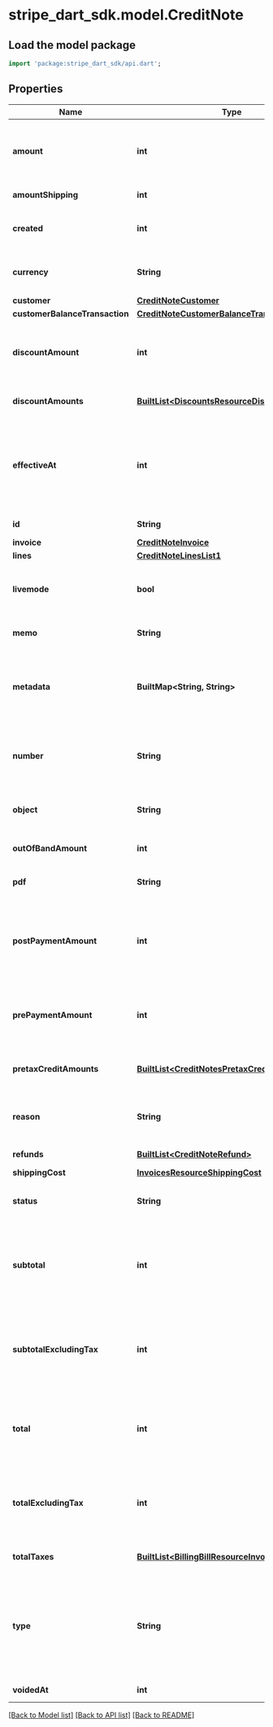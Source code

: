 # stripe_dart_sdk.model.CreditNote

## Load the model package
```dart
import 'package:stripe_dart_sdk/api.dart';
```

## Properties
Name | Type | Description | Notes
------------ | ------------- | ------------- | -------------
**amount** | **int** | The integer amount in cents (or local equivalent) representing the total amount of the credit note, including tax. | 
**amountShipping** | **int** | This is the sum of all the shipping amounts. | 
**created** | **int** | Time at which the object was created. Measured in seconds since the Unix epoch. | 
**currency** | **String** | Three-letter [ISO currency code](https://www.iso.org/iso-4217-currency-codes.html), in lowercase. Must be a [supported currency](https://stripe.com/docs/currencies). | 
**customer** | [**CreditNoteCustomer**](CreditNoteCustomer.md) |  | 
**customerBalanceTransaction** | [**CreditNoteCustomerBalanceTransaction**](CreditNoteCustomerBalanceTransaction.md) |  | [optional] 
**discountAmount** | **int** | The integer amount in cents (or local equivalent) representing the total amount of discount that was credited. | 
**discountAmounts** | [**BuiltList&lt;DiscountsResourceDiscountAmount&gt;**](DiscountsResourceDiscountAmount.md) | The aggregate amounts calculated per discount for all line items. | 
**effectiveAt** | **int** | The date when this credit note is in effect. Same as `created` unless overwritten. When defined, this value replaces the system-generated 'Date of issue' printed on the credit note PDF. | [optional] 
**id** | **String** | Unique identifier for the object. | 
**invoice** | [**CreditNoteInvoice**](CreditNoteInvoice.md) |  | 
**lines** | [**CreditNoteLinesList1**](CreditNoteLinesList1.md) |  | 
**livemode** | **bool** | Has the value `true` if the object exists in live mode or the value `false` if the object exists in test mode. | 
**memo** | **String** | Customer-facing text that appears on the credit note PDF. | [optional] 
**metadata** | **BuiltMap&lt;String, String&gt;** | Set of [key-value pairs](https://stripe.com/docs/api/metadata) that you can attach to an object. This can be useful for storing additional information about the object in a structured format. | [optional] 
**number** | **String** | A unique number that identifies this particular credit note and appears on the PDF of the credit note and its associated invoice. | 
**object** | **String** | String representing the object's type. Objects of the same type share the same value. | 
**outOfBandAmount** | **int** | Amount that was credited outside of Stripe. | [optional] 
**pdf** | **String** | The link to download the PDF of the credit note. | 
**postPaymentAmount** | **int** | The amount of the credit note that was refunded to the customer, credited to the customer's balance, credited outside of Stripe, or any combination thereof. | 
**prePaymentAmount** | **int** | The amount of the credit note by which the invoice's `amount_remaining` and `amount_due` were reduced. | 
**pretaxCreditAmounts** | [**BuiltList&lt;CreditNotesPretaxCreditAmount&gt;**](CreditNotesPretaxCreditAmount.md) | The pretax credit amounts (ex: discount, credit grants, etc) for all line items. | 
**reason** | **String** | Reason for issuing this credit note, one of `duplicate`, `fraudulent`, `order_change`, or `product_unsatisfactory` | [optional] 
**refunds** | [**BuiltList&lt;CreditNoteRefund&gt;**](CreditNoteRefund.md) | Refunds related to this credit note. | 
**shippingCost** | [**InvoicesResourceShippingCost**](InvoicesResourceShippingCost.md) |  | [optional] 
**status** | **String** | Status of this credit note, one of `issued` or `void`. Learn more about [voiding credit notes](https://stripe.com/docs/billing/invoices/credit-notes#voiding). | 
**subtotal** | **int** | The integer amount in cents (or local equivalent) representing the amount of the credit note, excluding exclusive tax and invoice level discounts. | 
**subtotalExcludingTax** | **int** | The integer amount in cents (or local equivalent) representing the amount of the credit note, excluding all tax and invoice level discounts. | [optional] 
**total** | **int** | The integer amount in cents (or local equivalent) representing the total amount of the credit note, including tax and all discount. | 
**totalExcludingTax** | **int** | The integer amount in cents (or local equivalent) representing the total amount of the credit note, excluding tax, but including discounts. | [optional] 
**totalTaxes** | [**BuiltList&lt;BillingBillResourceInvoicingTaxesTax&gt;**](BillingBillResourceInvoicingTaxesTax.md) | The aggregate tax information for all line items. | [optional] 
**type** | **String** | Type of this credit note, one of `pre_payment` or `post_payment`. A `pre_payment` credit note means it was issued when the invoice was open. A `post_payment` credit note means it was issued when the invoice was paid. | 
**voidedAt** | **int** | The time that the credit note was voided. | [optional] 

[[Back to Model list]](../README.md#documentation-for-models) [[Back to API list]](../README.md#documentation-for-api-endpoints) [[Back to README]](../README.md)


